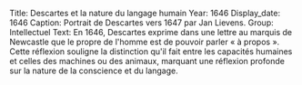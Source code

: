 Title: Descartes et la nature du langage humain
Year: 1646
Display_date: 1646
Caption: Portrait de Descartes vers 1647 par Jan Lievens.
Group: Intellectuel
Text: En 1646, Descartes exprime dans une lettre au marquis de Newcastle que le propre de l'homme est de pouvoir parler « à propos ». Cette réflexion souligne la distinction qu'il fait entre les capacités humaines et celles des machines ou des animaux, marquant une réflexion profonde sur la nature de la conscience et du langage.